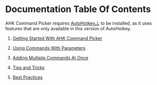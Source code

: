 # Documentation Table Of Contents

AHK Command Picker requires [AutoHotkey_L][AutoHotkeyWebsiteUrl] to be installed, as it uses features that are only available in this version of AutoHotkey.

1. [Getting Started With AHK Command Picker][GettingStartedPage]

1. [Using Commands With Parameters][UsingCommandsWithParametersPage]

1. [Adding Multiple Commands At Once][AddingMultipleCommandsAtOncePage]

1. [Tips and Tricks][TipsAndTricksPage]

1. [Best Practices][BestPracticesPage]

<!-- Links -->
[AutoHotkeyWebsiteUrl]: http://www.autohotkey.com
[WhyUseAhkCommandPickerPage]: WhyUseAhkCommandPicker.md
[GettingStartedPage]: GettingStarted.md
[UsingCommandsWithParametersPage]: UsingCommandsWithParameters.md
[AddingMultipleCommandsAtOncePage]: AddingMultipleCommandsAtOnce.md
[BestPracticesPage]: BestPractices.md
[TipsAndTricksPage]: TipsAndTricks.md
